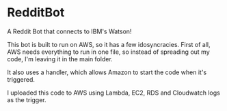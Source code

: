 # RedditBot
A Reddit Bot that connects to IBM's Watson!

This bot is built to run on AWS, so it has a few idosyncracies. First of all, AWS needs everything to run in one file,
so instead of spreading out my code, I'm leaving it in the main folder. 

It also uses a handler, which allows Amazon to start the code when it's triggered. 

I uploaded this code to AWS using Lambda, EC2, RDS and Cloudwatch logs as the trigger. 
